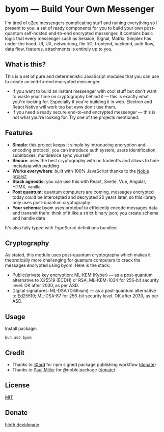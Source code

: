 # byom — Build Your Own Messenger

I'm tired of e2ee messengers complicating stuff and ruining everything so I present to you: a set of ready components for you to build your own post-quantum self-hosted end-to-end encrypted messenger. It contains basic logic that every messenger such as Session, Signal, Matrix, Simplex has under the hood. UI, UX, networking, file I/O, frontend, backend, auth flow, data flow, features, attachments is entirely up to you.

## What is this?

This is a set of pure and determenistic JavaScript modules that you can use to create an end-to-end encrypted messenger.

- If you want to build an instant messenger with cool stuff but don't want to waste your time on cryptography behind it — this is exactly what you're looking for. Especially if you're building it in web. Electron and React Native will work too but eww don't use them.
- If you need a ready secure end-to-end encrypted messenger — this is not what you're looking for. Try one of the projects mentioned.

## Features

- **Simple**: this project keeps it simple by introducing encryption and encoding protocol, you can introduce auth system, users identification, subinboxes, multidevice sync yourself
- **Secure**: uses the best cryptography with no tradeoffs and allows to hide metadata with padding
- **Works everywhere**: built with 100% JavaScript thanks to the [Noble project](https://paulmillr.com/noble/)
- **Stack agnostic**: you can use this with React, Svelte, Vue, Angular, HTMX, vanilla
- **Post quantum**: quantum computers are coming, messages encrypted today could be intercepted and decrypted 20 years later, so this library only uses post-quantum cryptography
- **Your schema**: byom uses protobuf to efficiently encode messages data and transmit them: think of it like a strict binary json; you create schema and handle data

It's also fully typed with TypeScript definitions bundled.

## Cryptography

As stated, this module uses post-quantum cryptography which makes it theoretically more challenging for quantum computers to crack the messages encrypted using byom. Here is the stack:

- Public/private key encryption: ML-KEM (Kyber) — as a post-quantum alternative to X25519 (ECDH) or RSA; ML-KEM-1024 for 256-bit security level. OK after 2030, as per ASD.
- Digital signatures: ML-DSA (Dilithium) — as a post-quantum alternative to Ed25519; ML-DSA-87 for 256-bit security level. OK after 2030, as per ASD.

## Usage

Install package:

```
bun add byom
```

## Credit

- Thanks to [li0ard](https://github.com/li0ard) for npm signed package publishing workflow ([donate](https://li0ard.rest/donate))
- Thanks to [Paul Miller](https://github.com/paulmillr) for @noble package ([donate](https://github.com/sponsors/paulmillr/))

## License

[MIT](./LICENSE)

## Donate

[hloth.dev/donate](https://hloth.dev/donate)
